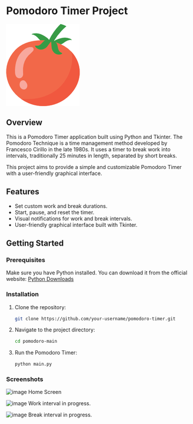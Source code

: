 # Pomodoro Timer Project

![Pomodoro Timer](tomato.png)

## Overview

This is a Pomodoro Timer application built using Python and Tkinter. The Pomodoro Technique is a time management method developed by Francesco Cirillo in the late 1980s. It uses a timer to break work into intervals, traditionally 25 minutes in length, separated by short breaks.

This project aims to provide a simple and customizable Pomodoro Timer with a user-friendly graphical interface.

## Features

- Set custom work and break durations.
- Start, pause, and reset the timer.
- Visual notifications for work and break intervals.
- User-friendly graphical interface built with Tkinter.

## Getting Started

### Prerequisites

Make sure you have Python installed. You can download it from the official website: [Python Downloads](https://www.python.org/downloads/)

### Installation

1. Clone the repository:

   ```bash
   git clone https://github.com/your-username/pomodoro-timer.git

2. Navigate to the project directory:

   ```bash
   cd pomodoro-main
3. Run the Pomodoro Timer:

   ```bash
   python main.py

### Screenshots


![image](https://github.com/guptaxvivek/pomodoro/assets/19484508/fc3d3cc1-c2ec-48fc-b20e-a0fc989a5d3e)
Home Screen 

![image](https://github.com/guptaxvivek/pomodoro/assets/19484508/df127c21-5879-4f5f-8b4a-9cbac846b4d9)
Work interval in progress.

![image](https://github.com/guptaxvivek/pomodoro/assets/19484508/976b40ee-b302-4de3-b8c6-4a8b96ae9696)
Break interval in progress.



